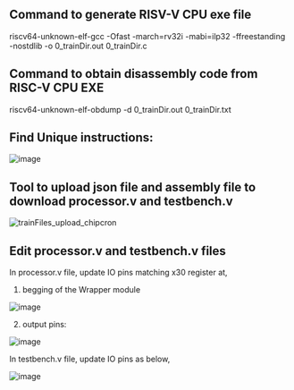 Command to generate RISV-V CPU exe file
-----------------------------------------
riscv64-unknown-elf-gcc -Ofast -march=rv32i -mabi=ilp32 -ffreestanding -nostdlib -o 0_trainDir.out 0_trainDir.c

Command to obtain disassembly code from RISC-V CPU EXE
--------------------------------------------------------
riscv64-unknown-elf-obdump -d 0_trainDir.out 0_trainDir.txt

Find Unique instructions:
--------------------------
![image](https://github.com/pavankumarka/RISCV-Hardware_Design_Program_by_VSD/assets/22821014/84c11d1a-b95d-4135-a028-1a1af68cdc96)

Tool to upload json file and assembly file to download processor.v and testbench.v
----------------------------------------------------------------------------------

![trainFiles_upload_chipcron](https://github.com/pavankumarka/RISCV-Hardware_Design_Program_by_VSD/assets/22821014/4ab1693e-5f06-4d57-a5a9-49f85a85641f)


Edit processor.v and testbench.v files
----------------------------------------

In processor.v file, update IO pins matching x30 register at,

1. begging of the Wrapper module
   
![image](https://github.com/pavankumarka/RISCV-Hardware_Design_Program_by_VSD/assets/22821014/429ee429-9382-4062-adc0-13c8768fb556)

2. output pins:
   
![image](https://github.com/pavankumarka/RISCV-Hardware_Design_Program_by_VSD/assets/22821014/41f23874-f937-482b-b1c7-d7b0931a0caa)

In testbench.v file, update IO pins as below,

![image](https://github.com/pavankumarka/RISCV-Hardware_Design_Program_by_VSD/assets/22821014/8f94a8ea-c653-4348-9580-9510b447af8c)





